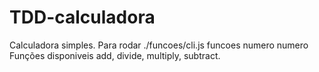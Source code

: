 # TDD-calculadora
Calculadora simples.
Para rodar 
./funcoes/cli.js funcoes numero numero 
Funções disponiveis 
add, divide, multiply, subtract.
